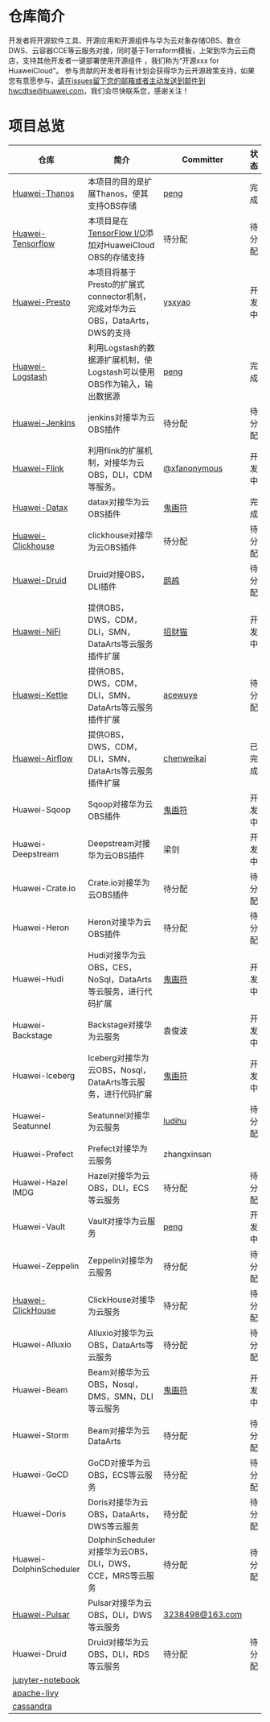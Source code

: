 # 仓库简介

开发者将开源软件工具、开源应用和开源组件与华为云对象存储OBS、数仓DWS、云容器CCE等云服务对接，同时基于Terraform模板，上架到华为云云商店，支持其他开发者一键部署使用开源组件 ，我们称为“开源xxx for HuaweiCloud”。
参与贡献的开发者将有计划会获得华为云开源政策支持，如果您有意愿参与，请在issues留下您的邮箱或者主动发送到邮件到hwcdtse@huawei.com，我们会尽快联系您，感谢关注！

# 

# 项目总览



| 仓库                                                         | 简介                                                         | Committer                                      | 状态   |
| ------------------------------------------------------------ | ------------------------------------------------------------ | ---------------------------------------------- | ------ |
| [Huawei-Thanos](https://gitee.com/HuaweiCloudDeveloper/obs-thanos-plugins) | 本项目的目的是扩展Thanos，使其支持OBS存储                    | [peng](https://gitee.com/pengcss)              | 完成   |
| [Huawei-Tensorflow](https://gitee.com/HuaweiCloudDeveloper/obs-tensorflow-plugins) | 本项目是在[TensorFlow I/O](https://gitee.com/link?target=https%3A%2F%2Fgithub.com%2Ftensorflow%2Fio)添加对HuaweiCloud OBS的存储支持 | 待分配                                         | 待分配 |
| [Huawei-Presto](https://gitee.com/HuaweiCloudDeveloper/obs-presto-plugin) | 本项目将基于Presto的扩展式connector机制，完成对华为云OBS，DataArts，DWS的支持 | [ysxyao](https://gitee.com/ysxyao)             | 开发中 |
| [Huawei-Logstash](https://gitee.com/HuaweiCloudDeveloper/obs-logstash-plugins) | 利用Logstash的数据源扩展机制，使Logstash可以使用OBS作为输入，输出数据源 | [peng](https://gitee.com/pengcss)              | 完成   |
| [Huawei-Jenkins](https://gitee.com/HuaweiCloudDeveloper/obs-jenkins-plugins) | jenkins对接华为云OBS插件                                     | 待分配                                         | 待分配 |
| [Huawei-Flink](https://gitee.com/HuaweiCloudDeveloper/obs-flink-plugins) | 利用flink的扩展机制，对接华为云 OBS，DLI，CDM等服务。        | [@xfanonymous](https://gitee.com/xfanonymous)  | 开发中 |
| [Huawei-Datax](https://gitee.com/HuaweiCloudDeveloper/obs-datax-plugins) | datax对接华为云OBS插件                                       | [鬼画符](https://gitee.com/mail_osc)           | 完成   |
| [Huawei-Clickhouse](https://gitee.com/HuaweiCloudDeveloper/obs-clickhouse-plugins) | clickhouse对接华为云OBS插件                                  | 待分配                                         | 待分配 |
| [Huawei-Druid](https://gitee.com/HuaweiCloudDeveloper/obs-druid-plugins) | Druid对接OBS，DLI插件                                        | [鹧鸪](https://gitee.com/zhegu123)             | 待分配 |
| [Huawei-NiFi](https://gitee.com/HuaweiCloudDeveloper/huawei-nifi-bundle) | 提供OBS，DWS，CDM，DLI，SMN，DataArts等云服务插件扩展        | [招财猫](https://gitee.com/li-lianglong_admin) | 开发中 |
| [Huawei-Kettle](https://gitee.com/HuaweiCloudDeveloper/Huawei-Kettle-plugins) | 提供OBS，DWS，CDM，DLI，SMN，DataArts等云服务插件扩展        | [acewuye](https://gitee.com/acewuye)           | 待分配 |
| [Huawei-Airflow](https://gitee.com/HuaweiCloudDeveloper/huawei-airflow-provider) | 提供OBS，DWS，CDM，DLI，SMN，DataArts等云服务插件扩展        | [chenweikai](https://gitee.com/chen_xuanwen)   | 已完成 |
| Huawei-Sqoop                                                 | Sqoop对接华为云OBS插件                                       | [鬼画符](https://gitee.com/mail_osc)           | 开发中 |
| Huawei-Deepstream                                            | Deepstream对接华为云OBS插件                                  | 梁剑                                           | 开发中 |
| Huawei-Crate.io                                              | Crate.io对接华为云OBS插件                                    | 待分配                                         | 待分配 |
| Huawei-Heron                                                 | Heron对接华为云OBS插件                                       | 待分配                                         | 待分配 |
| Huawei-Hudi                                                  | Hudi对接华为云OBS，CES，NoSql，DataArts等云服务，进行代码扩展 | [鬼画符](https://gitee.com/mail_osc)           | 开发中 |
| Huawei-Backstage                                             | Backstage对接华为云服务                                      | 袁俊波                                         | 开发中 |
| Huawei-Iceberg                                               | Iceberg对接华为云OBS，Nosql，DataArts等云服务，进行代码扩展  | [鬼画符](https://gitee.com/mail_osc)           | 开发中 |
| Huawei-Seatunnel                                             | Seatunnel对接华为云服务                                      | [ludihu](https://gitee.com/ludihu)             | 待分配 |
| Huawei-Prefect                                               | Prefect对接华为云服务                                        | zhangxinsan                                    |        |
| Huawei-Hazel IMDG                                            | Hazel对接华为云OBS，DLI，ECS等云服务                         | 待分配                                         | 待分配 |
| Huawei-Vault                                                 | Vault对接华为云服务                                          | [peng](https://gitee.com/pengcss)              | 开发中 |
| Huawei-Zeppelin                                              | Zeppelin对接华为云服务                                       | 待分配                                         | 待分配 |
| [Huawei-ClickHouse](https://gitee.com/HuaweiCloudDeveloper/obs-clickhouse-plugins) | ClickHouse对接华为云服务                                     | 待分配                                         | 待分配 |
| Huawei-Alluxio                                               | Alluxio对接华为云OBS，DataArts等云服务                       | 待分配                                         | 待分配 |
| Huawei-Beam                                                  | Beam对接华为云OBS，Nosql，DMS，SMN，DLI等云服务              | [鬼画符](https://gitee.com/mail_osc)           | 开发中 |
| Huawei-Storm                                                 | Beam对接华为云DataArts                                       | 待分配                                         | 待分配 |
| Huawei-GoCD                                                  | GoCD对接华为云OBS，ECS等云服务                               | 待分配                                         | 待分配 |
| Huawei-Doris                                                 | Doris对接华为云OBS，DataArts，DWS等云服务                    | 待分配                                         | 待分配 |
| Huawei-DolphinScheduler                                      | DolphinScheduler对接华为云OBS，DLI，DWS，CCE，MRS等云服务    | 待分配                                         | 待分配 |
| [Huawei-Pulsar](https://gitee.com/HuaweiCloudDeveloper/huawei-pulsar-plugins) | Pulsar对接华为云OBS，DLI，DWS等云服务                        | 3238498@163.com                                |        |
| Huawei-Druid                                                 | Druid对接华为云OBS，DLI，RDS等云服务                         | 待分配                                         | 待分配 |
| [jupyter-notebook](https://gitee.com/HuaweiCloudDeveloper/jupyter-notebook) |                                                              |                                                |        |
| [apache-livy](https://gitee.com/HuaweiCloudDeveloper/apache-livy) |                                                              |                                                |        |
| [cassandra](https://gitee.com/HuaweiCloudDeveloper/cassandra) |                                                              |                                                |        |
